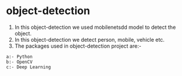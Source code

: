# object-detection

1. In this object-detection we used mobilenetsdd model to detect the object.
2. In this object-detection we detect person, mobile, vehicle etc.
3. The packages used in object-detection project are:-
```
a:- Python
b:- OpenCV
c:- Deep Learning
```

